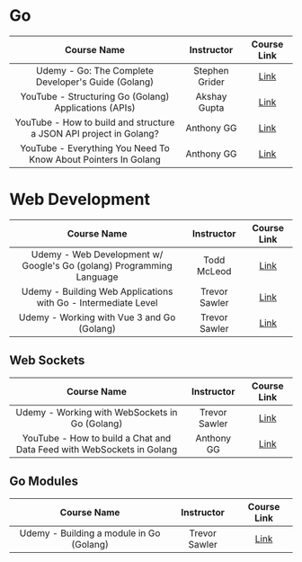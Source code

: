 # Go

|                            Course Name                             |   Instructor   |                                Course Link                                 |
| :----------------------------------------------------------------: | :------------: | :------------------------------------------------------------------------: |
|        Udemy - Go: The Complete Developer's Guide (Golang)         | Stephen Grider |   [Link](https://www.udemy.com/course/go-the-complete-developers-guide)    |
|       YouTube - Structuring Go (Golang) Applications (APIs)        |  Akshay Gupta  | [Link](https://www.youtube.com/watch?v=PVqFi5qrJwA&ab_channel=AkshayGupta) |
| YouTube - How to build and structure a JSON API project in Golang? |   Anthony GG   |  [Link](https://www.youtube.com/watch?v=CJfE9kD_i7Q&ab_channel=AnthonyGG)  |
|   YouTube - Everything You Need To Know About Pointers In Golang   |   Anthony GG   |  [Link](https://www.youtube.com/watch?v=mqH21m0MsWk&ab_channel=AnthonyGG)  |

# Web Development

|                             Course Name                              |  Instructor   |                              Course Link                               |
| :------------------------------------------------------------------: | :-----------: | :--------------------------------------------------------------------: |
| Udemy - Web Development w/ Google's Go (golang) Programming Language |  Todd McLeod  |     [Link](https://www.udemy.com/course/go-programming-language/)      |
|    Udemy - Building Web Applications with Go - Intermediate Level    | Trevor Sawler | [Link](https://www.udemy.com/course/vue-with-test-driven-development/) |
|              Udemy - Working with Vue 3 and Go (Golang)              | Trevor Sawler |    [Link](https://www.udemy.com/course/working-with-vue-3-and-go/)     |

## Web Sockets

|                              Course Name                              |  Instructor   |                             Course Link                             |
| :-------------------------------------------------------------------: | :-----------: | :-----------------------------------------------------------------: |
|            Udemy - Working with WebSockets in Go (Golang)             | Trevor Sawler | [Link](https://www.udemy.com/course/working-with-websockets-in-go/) |
| YouTube - How to build a Chat and Data Feed with WebSockets in Golang |  Anthony GG   |         [Link](https://www.youtube.com/watch?v=JuUAEYLkGbM)         |

## Go Modules

|               Course Name                |  Instructor   |                             Course Link                              |
| :--------------------------------------: | :-----------: | :------------------------------------------------------------------: |
| Udemy - Building a module in Go (Golang) | Trevor Sawler | [Link](https://www.udemy.com/course/building-a-module-in-go-golang/) |
